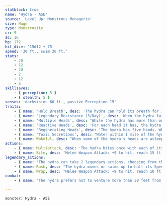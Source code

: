 ```yaml
---
statblock: true
name: 'Hydra - A5E'
source: 'Level Up: Monstrous Menagerie'
size: Huge
type: Monstrosity
cr: 9
ac: 16
hp: 172
hit_dice: '15d12 + 75'
speed: '30 ft., swim 30 ft.'
stats:
    - 20
    - 12
    - 20
    - 2
    - 12
    - 6
skillsaves:
    - { perception: 5 }
    - { stealth: 5 }
senses: 'darkvision 60 ft., passive Perception 15'
traits:
    - { name: 'Hold Breath', desc: 'The hydra can hold its breath for 1 hour.' }
    - { name: 'Legendary Resistance (3/Day)', desc: 'When the hydra fails a saving throw, it can choose to succeed instead. When it does so, its heads lose coordination. It is rattled until the end of its next turn.' }
    - { name: 'Multiple Heads', desc: "While the hydra has more than one head, it has advantage on Perception checks and on saving throws against being blinded, charmed, deafened, frightened, stunned, and knocked unconscious, and it can't be flanked." }
    - { name: 'Reactive Heads', desc: 'For each head it has, the hydra can take one reaction per round, but not more than one per turn.' }
    - { name: 'Regenerating Heads', desc: 'The hydra has five heads. Whenever the hydra takes 25 or more damage in one turn, one of its heads dies. If all of its heads die, the hydra dies. At the end of its turn, it grows 2 heads for each head that was killed since its last turn, unless it has taken fire damage since its last turn.' }
    - { name: 'Toxic Secretions', desc: "Water within 1 mile of the hydra's lair is poisoned. A creature other than the hydra that is immersed in the water or drinks the water makes a DC 17 Constitution saving throw. On a failure, the creature is poisoned for 24 hours. On a success, the creature is immune to this poison for 24 hours." }
    - { name: Wakeful, desc: "When some of the hydra's heads are asleep, others are awake." }
actions:
    - { name: Multiattack, desc: 'The hydra bites once with each of its heads.' }
    - { name: Bite, desc: 'Melee Weapon Attack: +9 to hit, reach 15 ft., one target. Hit: 10 (1d10 + 5) piercing damage.' }
legendary_actions:
    - { name: 'The hydra can take 2 legendary actions, choosing from the options below', desc: "Only one legendary action can be used at a time and only at the end of another creature's turn. It regains spent legendary actions at the start of its turn." }
    - { name: Rush, desc: "The hydra moves or swims up to half its Speed without provoking opportunity attacks. If this movement would pass through the space of creatures that are not incapacitated or prone, each creature makes a DC 17 Strength saving throw. On a failure, the creature is knocked prone and the hydra can enter its space without treating it as difficult terrain. On a success, the hydra can't enter the creature's space, and the hydra's movement ends. If this movement ends while the hydra is sharing a space with a creature, the creature is pushed to the nearest unoccupied space." }
    - { name: Wrap, desc: "Melee Weapon Attack: +9 to hit, reach 10 ft., one Medium or smaller creature. Hit: The target is grappled (escape DC 17) and restrained until this grappled ends. The hydra can grapple one creature for each of its heads. When one of the hydra's heads is killed while it is grappling a creature, the creature that killed the head can choose one creature to free from the grapple." }
combat:
    - { name: 'The hydra prefers not to venture more than 30 feet from the water and attacks with surprise if it can', desc: "It doesn't coordinate all its attacks against a single melee opponent if there are several targets available. In melee, it usually uses one legendary action to wrap an opponent and another to rush, escaping with its grappled prey or chasing dangerous ranged attackers. It retreats into deep water if it's taking excessive damage from ranged attackers it can't reach." }

---
```

```statblock
monster: Hydra - A5E
```
